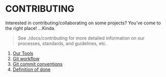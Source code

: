 # CONTRIBUTING

Interested in contributing/collaborating on some projects? You've come to the right place! ...Kinda.

> See ./docs/contributing for more detailed information on our processes, standards, and guidelines, etc.

1. [Our Tools](./docs/contributing/our-tools.md)
2. [Git workflow](./docs/contributing/git-workflow.md)
3. [Git commit conventions](./docs/contributing/git-commit-conventions.md)
4. [Definition of done](./docs/contributing/definition-of-done.md)